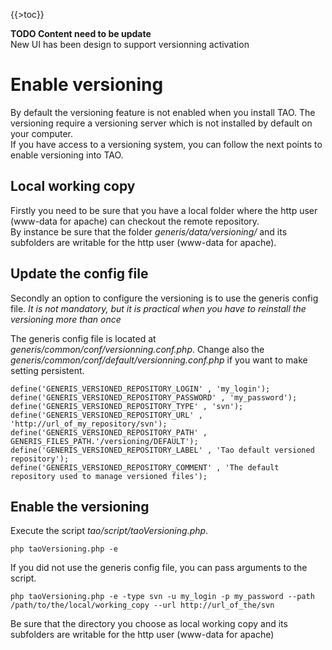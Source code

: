 {{\>toc}}

**TODO Content need to be update**\
New UI has been design to support versionning activation

Enable versioning
=================

By default the versioning feature is not enabled when you install TAO. The versioning require a versioning server which is not installed by default on your computer.\
If you have access to a versioning system, you can follow the next points to enable versioning into TAO.

Local working copy
------------------

Firstly you need to be sure that you have a local folder where the http user (www-data for apache) can checkout the remote repository.\
By instance be sure that the folder *generis/data/versioning/* and its subfolders are writable for the http user (www-data for apache).

Update the config file
----------------------

Secondly an option to configure the versioning is to use the generis config file. *It is not mandatory, but it is practical when you have to reinstall the versioning more than once*

The generis config file is located at *generis/common/conf/versionning.conf.php*. Change also the *generis/common/conf/default/versionning.conf.php* if you want to make setting persistent.

    define('GENERIS_VERSIONED_REPOSITORY_LOGIN' , 'my_login');
    define('GENERIS_VERSIONED_REPOSITORY_PASSWORD' , 'my_password');
    define('GENERIS_VERSIONED_REPOSITORY_TYPE' , 'svn');
    define('GENERIS_VERSIONED_REPOSITORY_URL' , 'http://url_of_my_repository/svn');
    define('GENERIS_VERSIONED_REPOSITORY_PATH' , GENERIS_FILES_PATH.'/versioning/DEFAULT');
    define('GENERIS_VERSIONED_REPOSITORY_LABEL' , 'Tao default versioned repository');
    define('GENERIS_VERSIONED_REPOSITORY_COMMENT' , 'The default repository used to manage versioned files');

Enable the versioning
---------------------

Execute the script *tao/script/taoVersioning.php*.

    php taoVersioning.php -e

If you did not use the generis config file, you can pass arguments to the script.

    php taoVersioning.php -e -type svn -u my_login -p my_password --path /path/to/the/local/working_copy --url http://url_of_the/svn

Be sure that the directory you choose as local working copy and its subfolders are writable for the http user (www-data for apache)

